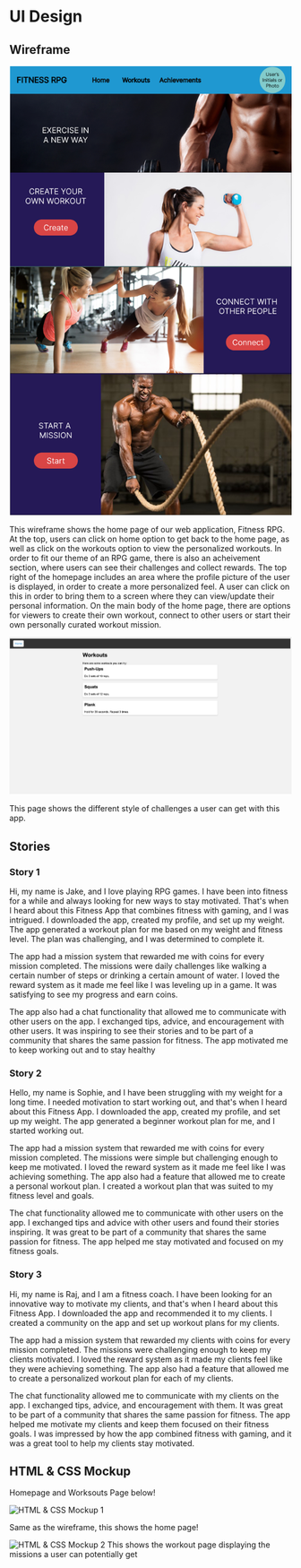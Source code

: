 # UI Design

## Wireframe
![Wireframe 1](wireframe-1.PNG)

This wireframe shows the home page of our web application, Fitness RPG. At the top, users can click on home option to get back to the home page, as well as click on the workouts option to view the personalized workouts. In order to fit our theme of an RPG game, there is also an acheivement section, where users can see their challenges and collect rewards. The top right of the homepage includes an area where the profile picture of the user is displayed, in order to create a more personalized feel. A user can click on this in order to bring them to a screen where they can view/update their personal information. On the main body of the home page, there are options for viewers to create their own workout, connect to other users or start their own personally curated workout mission. 

![Wireframe 2](5.png)

This page shows the different style of challenges a user can get with this app. 
## Stories

### Story 1

Hi, my name is Jake, and I love playing RPG games. I have been into fitness for a while and always looking for new ways to stay motivated. That's when I heard about this Fitness App that combines fitness with gaming, and I was intrigued. I downloaded the app, created my profile, and set up my weight. The app generated a workout plan for me based on my weight and fitness level. The plan was challenging, and I was determined to complete it.

The app had a mission system that rewarded me with coins for every mission completed. The missions were daily challenges like walking a certain number of steps or drinking a certain amount of water. I loved the reward system as it made me feel like I was leveling up in a game. It was satisfying to see my progress and earn coins.

The app also had a chat functionality that allowed me to communicate with other users on the app. I exchanged tips, advice, and encouragement with other users. It was inspiring to see their stories and to be part of a community that shares the same passion for fitness. The app motivated me to keep working out and to stay healthy

### Story 2

Hello, my name is Sophie, and I have been struggling with my weight for a long time. I needed motivation to start working out, and that's when I heard about this Fitness App. I downloaded the app, created my profile, and set up my weight. The app generated a beginner workout plan for me, and I started working out.

The app had a mission system that rewarded me with coins for every mission completed. The missions were simple but challenging enough to keep me motivated. I loved the reward system as it made me feel like I was achieving something. The app also had a feature that allowed me to create a personal workout plan. I created a workout plan that was suited to my fitness level and goals.

The chat functionality allowed me to communicate with other users on the app. I exchanged tips and advice with other users and found their stories inspiring. It was great to be part of a community that shares the same passion for fitness. The app helped me stay motivated and focused on my fitness goals.

### Story 3

Hi, my name is Raj, and I am a fitness coach. I have been looking for an innovative way to motivate my clients, and that's when I heard about this Fitness App. I downloaded the app and recommended it to my clients. I created a community on the app and set up workout plans for my clients.

The app had a mission system that rewarded my clients with coins for every mission completed. The missions were challenging enough to keep my clients motivated. I loved the reward system as it made my clients feel like they were achieving something. The app also had a feature that allowed me to create a personalized workout plan for each of my clients.

The chat functionality allowed me to communicate with my clients on the app. I exchanged tips, advice, and encouragement with them. It was great to be part of a community that shares the same passion for fitness. The app helped me motivate my clients and keep them focused on their fitness goals. I was impressed by how the app combined fitness with gaming, and it was a great tool to help my clients stay motivated.
## HTML & CSS Mockup

Homepage and Worksouts Page below!

![HTML & CSS Mockup 1](../website1.PNG)

Same as the wireframe, this shows the home page!

![HTML & CSS Mockup 2](../mockup2.PNG)
This shows the workout page displaying the missions a user can potentially get



